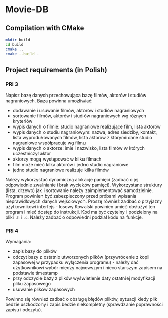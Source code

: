 # Movie-DB #

## Compilation with CMake ##

```bash
mkdir build
cd build
cmake ..
cmake --build .
```

## Project requirements (in Polish) ##

### PRI 3 ###

Napisz bazę danych przechowująca bazę filmów, aktorów i studiów nagraniowych. Baza powinna umożliwiać:

* dodawanie i usuwanie filmów, aktorów i studiów nagraniowych
* sortowanie filmów, aktorów i studiów nagraniowych wg różnych kryteriów
* wypis danych o filmie: studio nagraniowe realizujące film, lista aktorów
* wypis danych o studiu nagraniowym: nazwa, adres siedziby, kontakt, lista wyprodukowanych filmów, lista aktorów z którymi dane studio nagraniowe współpracuje wg filmu
* wypis danych o aktorze: imie i nazwisko, lista filmów w których uczestniczył aktor
* aktorzy mogą występować w kilku filmach
* film może mieć kilka aktorów i jedno studio nagraniowe
* jedno studio nagraniowe realizuje kilka filmów

Należy wykorzystać dynamiczną alokacje pamięci (zadbać o jej odpowiednie zwalnianie i brak wycieków pamięci). Wykorzystane struktury (lista, drzewo) jak i sortowanie należy zaimplementować samodzielnie. Program powinien być zabezpieczony przed próbami wpisania nieprawidłowych danych wejściowych. Proszę również zadbać o przyjazny użytkownikowi interfejs - losowy Kowalski powinien umieć obsłużyć ten program i mieć dostęp do instrukcji. Kod ma być czytelny i podzielony na pliki `.h` i `.c`. Należy zadbać o odpowiedni podział kodu na funkcje.

### PRI 4 ###

Wymagania:

* zapis bazy do plików
* odczyt bazy z ostatnio utworzonych plików (przywrócenie z kopii zapasowej w przypadku wyłączenia programu) - należy dać użytkownikowi wybór między najnowszym i nieco starszym zapisem na podstawie timestamp
* przy odczycie bazy z plików wyświetlenie daty ostatniej modyfikacji pliku zapasowego
* usuwanie plików zapasowych

Powinno się również zadbać o obsługę błędów plików, sytuacji kiedy plik bedzie uszkodzony i zapis bedzie niekompletny (sprawdzanie poprawności zapisu i odczytu).

